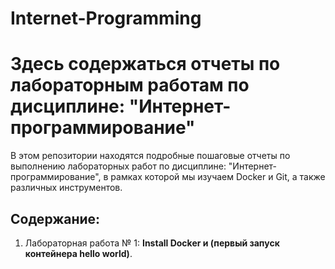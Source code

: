 # Internet-Programming
# Здесь содержаться отчеты по лабораторным работам по дисциплине: "Интернет-программирование"
В этом репозитории находятся подробные пошаговые отчеты по выполнению лабораторных работ по дисциплине: "Интернет-программирование", в рамках которой мы изучаем Docker и Git, а также различных инструментов.
## Содержание:
1. Лабораторная работа № 1: **Install Docker и (первый запуск контейнера hello world)**.
